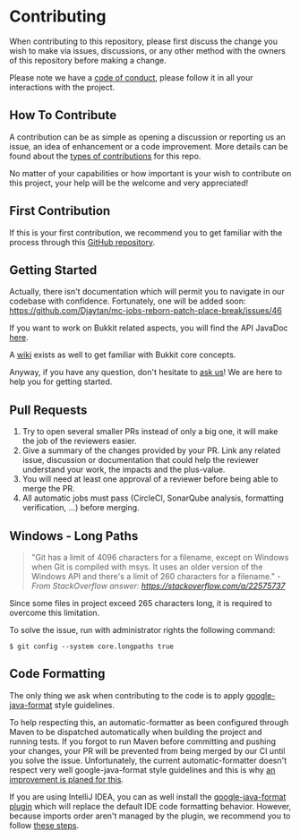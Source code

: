 # Contributing

When contributing to this repository, please first discuss the change you wish to make via issues,
discussions, or any other method with the owners of this repository before making a change.

Please note we have a [code of conduct](CODE_OF_CONDUCT.md), please follow it in all your
interactions with the project.

## How To Contribute

A contribution can be as simple as opening a discussion or reporting us an issue, an idea of
enhancement or a code improvement. More details can be found about the
[types of contributions](docs/types-of-contributions.md) for this repo.

No matter of your capabilities or how important is your wish to contribute on this project, your
help will be the welcome and very appreciated!

## First Contribution

If this is your first contribution, we recommend you to get familiar with the process through
this [GitHub repository](https://github.com/firstcontributions/first-contributions).

## Getting Started

Actually, there isn't documentation which will permit you to navigate in our codebase with
confidence. Fortunately, one will be added soon:
https://github.com/Djaytan/mc-jobs-reborn-patch-place-break/issues/46

If you want to work on Bukkit related aspects, you will find the API JavaDoc
[here](https://hub.spigotmc.org/javadocs/spigot/).

A [wiki](https://bukkit.fandom.com/wiki/Main_Page) exists as well to get familiar with Bukkit
core concepts.

Anyway, if you have any question, don't hesitate to
[ask us](https://github.com/Djaytan/mc-jobs-reborn-patch-place-break/discussions)! We are here
to help you for getting started.

## Pull Requests

1. Try to open several smaller PRs instead of only a big one, it will make the job of the reviewers
   easier.
2. Give a summary of the changes provided by your PR. Link any related issue, discussion or
   documentation that could help the reviewer understand your work, the impacts and the plus-value.
3. You will need at least one approval of a reviewer before being able to merge the PR.
4. All automatic jobs must pass (CircleCI, SonarQube analysis, formatting verification, ...) before
   merging.

## Windows - Long Paths

> "Git has a limit of 4096 characters for a filename, except on Windows when Git is compiled with
> msys. It uses an older version of the Windows API and there's a limit of 260 characters for a
> filename." - _From StackOverflow answer: https://stackoverflow.com/a/22575737_

Since some files in project exceed 265 characters long, it is required to overcome this limitation.

To solve the issue, run with administrator rights the following command:

```
$ git config --system core.longpaths true
```

## Code Formatting

The only thing we ask when contributing to the code is to apply
[google-java-format](https://google.github.io/styleguide/javaguide.html) style guidelines.

To help respecting this, an automatic-formatter as been configured through Maven to be dispatched
automatically when building the project and running tests. If you forgot to run Maven before
committing and pushing your changes, your PR will be prevented from being merged by our CI until
you solve the issue.
Unfortunately, the current automatic-formatter doesn't respect very well google-java-format style
guidelines and this is why
[an improvement is planed for this](https://github.com/Djaytan/mc-jobs-reborn-patch-place-break/issues/40).

If you are using IntelliJ IDEA, you can as well install the
[google-java-format plugin](https://plugins.jetbrains.com/plugin/8527-google-java-format) which will
replace the default IDE code formatting behavior. However, because imports order aren't managed
by the plugin, we recommend you to follow
[these steps](https://github.com/google/google-java-format#intellij-android-studio-and-other-jetbrains-ides).
